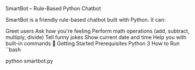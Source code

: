 SmartBot – Rule-Based Python Chatbot

SmartBot is a friendly rule-based chatbot built with Python. It can:

Greet users
Ask how you're feeling
Perform math operations (add, subtract, multiply, divide)
Tell funny jokes
Show current date and time
Help you with built-in commands
🚀 Getting Started
Prerequisites
Python 3
How to Run
``bash

python smartbot.py